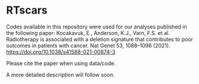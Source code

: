 # RTscars

Codes available in this repository were used for our analyses published in the following paper: 
Kocakavuk, E., Anderson, K.J., Varn, F.S. et al. Radiotherapy is associated with a deletion signature that contributes to poor outcomes in patients with cancer. Nat Genet 53, 1088–1096 (2021). https://doi.org/10.1038/s41588-021-00874-3

Please cite the paper when using data/code. 

A more detailed description will follow soon.